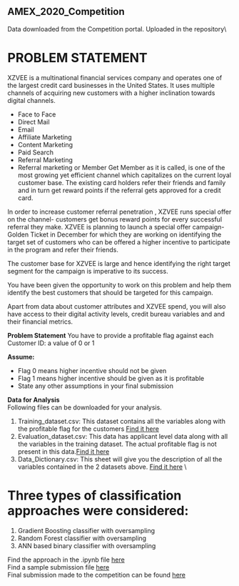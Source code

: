 ## AMEX_2020_Competition

Data downloaded from the Competition portal. Uploaded in the repository\
# **PROBLEM STATEMENT**
XZVEE is a multinational financial services company and operates one of the largest credit card businesses in the United States. It uses multiple channels of acquiring new customers with a higher inclination towards digital channels.

* Face to Face
* Direct Mail
* Email
* Affiliate Marketing
* Content Marketing
* Paid Search
* Referral Marketing
* Referral marketing or Member Get Member as it is called, is one of the most growing yet efficient channel which capitalizes on the current loyal customer base. The existing card holders refer their friends and family and in turn get reward points if the referral gets approved for a credit card.

In order to increase customer referral penetration , XZVEE runs special offer on the channel- customers get bonus reward points for every successful referral they make. XZVEE is planning to launch a special offer campaign- Golden Ticket in December for which they are working on identifying the target set of customers who can be offered a higher incentive to participate in the program and refer their friends.

The customer base for XZVEE is large and hence identifying the right target segment for the campaign is imperative to its success.

You have been given the opportunity to work on this problem and help them identify the best customers that should be targeted for this campaign.

Apart from data about customer attributes and XZVEE spend, you will also have access to their digital activity levels, credit bureau variables and and their financial metrics.

**Problem Statement**
You have to provide a profitable flag against each Customer ID: a value of 0 or 1

**Assume:**

* Flag 0 means higher incentive should not be given
* Flag 1 means higher incentive should be given as it is profitable
* State any other assumptions in your final submission

**Data for Analysis**\
Following files can be downloaded for your analysis.

1. Training_dataset.csv: This dataset contains all the variables along with the profitable flag for the customers [Find it here](../main/Training_Data.csv)
2. Evaluation_dataset.csv: This data has applicant level data along with all the variables in the training dataset. The actual profitable flag is not present in this data.[Find it here](../main/Evaluation_Data.csv)
3. Data_Dictionary.csv: This sheet will give you the description of all the variables contained in the 2 datasets above.  [Find it here](../blob/master/Data_Dictionary.csv)
\
# **Three types of classification approaches were considered:**
1)  Gradient Boosting classifier with oversampling
2)  Random Forest classifier with oversampling
3)  ANN based binary classifier with oversampling

Find the approach in the .ipynb file [here](../main)\
Find a sample submission file [here](../main/Sample_Submission.csv)\
Final submission made to the competition can be found [here](../main/submission_xgb.csv)
